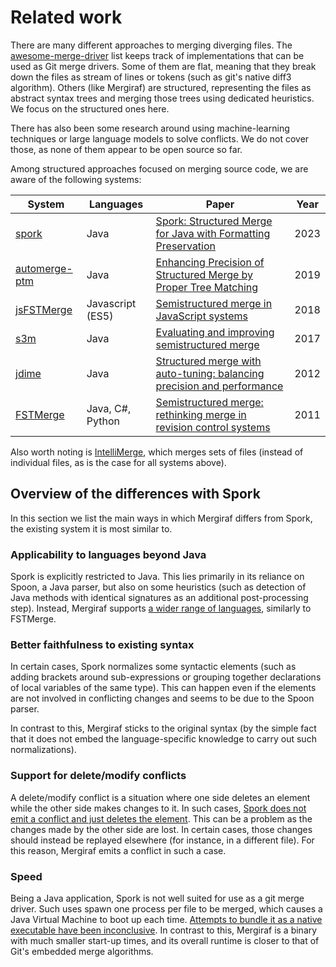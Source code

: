 # Related work

There are many different approaches to merging diverging files. The [awesome-merge-driver](https://github.com/jelmer/awesome-merge-drivers) list keeps track of implementations that can be used as Git merge drivers.
Some of them are flat, meaning that they break down the files as stream of lines or tokens (such as git's native diff3 algorithm). Others (like Mergiraf) are structured, representing the files as
abstract syntax trees and merging those trees using dedicated heuristics. We focus on the structured ones here.

There has also been some research around using machine-learning techniques or large language models to solve conflicts. We do not cover those, as none of them appear to be open source so far.

Among structured approaches focused on merging source code, we are aware of the following systems:


| System                                                                    | Languages        | Paper                                                                                                                                                                               | Year |
|---------------------------------------------------------------------------|------------------|-------------------------------------------------------------------------------------------------------------------------------------------------------------------------------------|------|
| [spork](https://github.com/ASSERT-KTH/spork)                              | Java             | [Spork: Structured Merge for Java with Formatting Preservation](https://arxiv.org/abs/2202.05329)                                                                                   | 2023 |
| [automerge-ptm](https://github.com/thufv/automerge-ptm)                   | Java             | [Enhancing Precision of Structured Merge by Proper Tree Matching](https://feihe.github.io/materials/icse19poster.pdf)                                                               | 2019 |
| [jsFSTMerge](https://github.com/AlbertoTrindade/jsFSTMerge)               | Javascript (ES5) | [Semistructured merge in JavaScript systems](https://repositorio.ufpe.br/bitstream/123456789/33477/1/DISSERTA%C3%87%C3%83O%20Alberto%20Trindade%20Tavares.pdf)                      | 2018 |
| [s3m](https://github.com/guilhermejccavalcanti/s3m)                       | Java             | [Evaluating and improving semistructured merge](https://pauloborba.cin.ufpe.br/publication/2017evaluating_and_improving_semistructured_merge/2017OOPSLASemiVsUnstructuredMerge.pdf) | 2017 |
| [jdime](https://github.com/se-sic/jdime)                                  | Java             | [Structured merge with auto-tuning: balancing precision and performance](https://www.se.cs.uni-saarland.de/publications/docs/ASE2012.pdf)                                           | 2012 |
| [FSTMerge](https://github.com/joliebig/featurehouse/tree/master/fstmerge) | Java, C#, Python | [Semistructured merge: rethinking merge in revision control systems](https://www.se.cs.uni-saarland.de/publications/docs/FSE2011.pdf)                                               | 2011 |

Also worth noting is [IntelliMerge](https://github.com/symbolk/intellimerge), which merges sets of files (instead of individual files, as is the case for all systems above).

## Overview of the differences with Spork

In this section we list the main ways in which Mergiraf differs from Spork, the existing system it is most similar to.

### Applicability to languages beyond Java

Spork is explicitly restricted to Java. This lies primarily in its reliance on Spoon, a Java parser, but also on some heuristics (such as detection of Java methods with identical signatures as an additional post-processing step). Instead, Mergiraf supports [a wider range of languages](./languages.md), similarly to FSTMerge.

### Better faithfulness to existing syntax

In certain cases, Spork normalizes some syntactic elements (such as adding brackets around sub-expressions or grouping together declarations of local variables of the same type). This can happen even if the elements are not involved in conflicting changes
and seems to be due to the Spoon parser.

In contrast to this, Mergiraf sticks to the original syntax (by the simple fact that it does not embed the language-specific knowledge to carry out such normalizations).

### Support for delete/modify conflicts

A delete/modify conflict is a situation where one side deletes an element while the other side makes changes to it.
In such cases, [Spork does not emit a conflict and just deletes the element](https://github.com/ASSERT-KTH/spork/issues/529). This can be a problem as the changes made by the other side are lost. In certain cases, those changes should instead be replayed
elsewhere (for instance, in a different file). For this reason, Mergiraf emits a conflict in such a case.

### Speed

Being a Java application, Spork is not well suited for use as a git merge driver. Such uses spawn one process per file to be merged, which causes a Java Virtual Machine to boot up each time. [Attempts to bundle it as a native executable have been inconclusive](https://github.com/ASSERT-KTH/spork/pull/481#issuecomment-1913688408).
In contrast to this, Mergiraf is a binary with much smaller start-up times, and its overall runtime is closer to that of Git's embedded merge algorithms.
